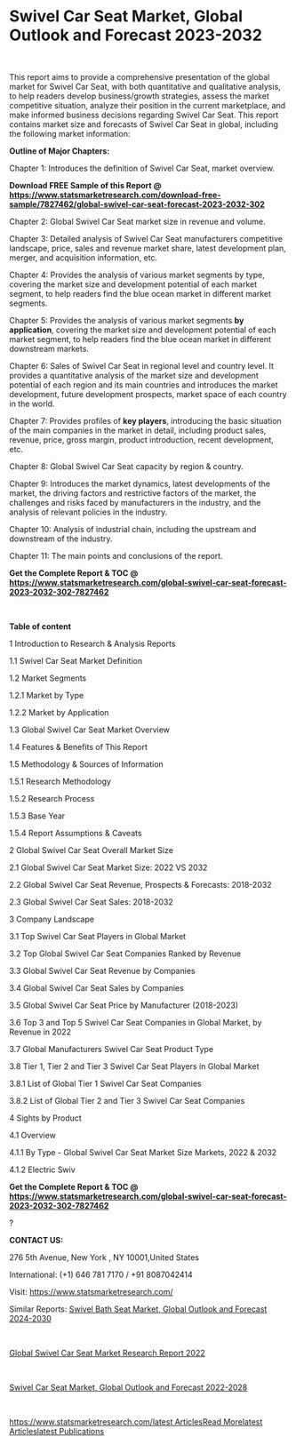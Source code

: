 <h1>Swivel Car Seat Market, Global Outlook and Forecast 2023-2032</h1><br/><p>This report aims to provide a comprehensive presentation of the global market for Swivel Car Seat, with both quantitative and qualitative analysis, to help readers develop business/growth strategies, assess the market competitive situation, analyze their position in the current marketplace, and make informed business decisions regarding Swivel Car Seat. This report contains market size and forecasts of Swivel Car Seat in global, including the following market information:</p>
 
 
 
 <p><strong>Outline of Major Chapters:</strong></p>
 
 
 
 <p>Chapter 1: Introduces the definition of Swivel Car Seat, market overview.</p>
 
 
 
 <p><strong>Download FREE Sample of this Report @ <a href="https://www.statsmarketresearch.com/download-free-sample/7827462/global-swivel-car-seat-forecast-2023-2032-302">https://www.statsmarketresearch.com/download-free-sample/7827462/global-swivel-car-seat-forecast-2023-2032-302</a></strong></p>
 
 
 
 <p>Chapter 2: Global Swivel Car Seat market size in revenue and volume.</p>
 
 
 
 <p>Chapter 3: Detailed analysis of Swivel Car Seat manufacturers competitive landscape, price, sales and revenue market share, latest development plan, merger, and acquisition information, etc.</p>
 
 
 
 <p>Chapter 4: Provides the analysis of various market segments by type, covering the market size and development potential of each market segment, to help readers find the blue ocean market in different market segments.</p>
 
 
 
 <p>Chapter 5: Provides the analysis of various market segments <strong>by application</strong>, covering the market size and development potential of each market segment, to help readers find the blue ocean market in different downstream markets.</p>
 
 
 
 <p>Chapter 6: Sales of Swivel Car Seat in regional level and country level. It provides a quantitative analysis of the market size and development potential of each region and its main countries and introduces the market development, future development prospects, market space of each country in the world.</p>
 
 
 
 <p>Chapter 7: Provides profiles of <strong>key players</strong>, introducing the basic situation of the main companies in the market in detail, including product sales, revenue, price, gross margin, product introduction, recent development, etc.</p>
 
 
 
 <p>Chapter 8: Global Swivel Car Seat capacity by region & country.</p>
 
 
 
 <p>Chapter 9: Introduces the market dynamics, latest developments of the market, the driving factors and restrictive factors of the market, the challenges and risks faced by manufacturers in the industry, and the analysis of relevant policies in the industry.</p>
 
 
 
 <p>Chapter 10: Analysis of industrial chain, including the upstream and downstream of the industry.</p>
 
 
 
 <p>Chapter 11: The main points and conclusions of the report.</p>
 
 
 
 <div><b>Get the Complete Report & TOC @ <a href="https://www.statsmarketresearch.com/global-swivel-car-seat-forecast-2023-2032-302-7827462">https://www.statsmarketresearch.com/global-swivel-car-seat-forecast-2023-2032-302-7827462</a></b></div>
 
 
 
 <p><br />
 
 <b>Table of content</b></p>
 
 
 
 <p>1 Introduction to Research & Analysis Reports<br />
 
 1.1 Swivel Car Seat Market Definition<br />
 
 1.2 Market Segments<br />
 
 1.2.1 Market by Type<br />
 
 1.2.2 Market by Application<br />
 
 1.3 Global Swivel Car Seat Market Overview<br />
 
 1.4 Features & Benefits of This Report<br />
 
 1.5 Methodology & Sources of Information<br />
 
 1.5.1 Research Methodology<br />
 
 1.5.2 Research Process<br />
 
 1.5.3 Base Year<br />
 
 1.5.4 Report Assumptions & Caveats<br />
 
 2 Global Swivel Car Seat Overall Market Size<br />
 
 2.1 Global Swivel Car Seat Market Size: 2022 VS 2032<br />
 
 2.2 Global Swivel Car Seat Revenue, Prospects & Forecasts: 2018-2032<br />
 
 2.3 Global Swivel Car Seat Sales: 2018-2032<br />
 
 3 Company Landscape<br />
 
 3.1 Top Swivel Car Seat Players in Global Market<br />
 
 3.2 Top Global Swivel Car Seat Companies Ranked by Revenue<br />
 
 3.3 Global Swivel Car Seat Revenue by Companies<br />
 
 3.4 Global Swivel Car Seat Sales by Companies<br />
 
 3.5 Global Swivel Car Seat Price by Manufacturer (2018-2023)<br />
 
 3.6 Top 3 and Top 5 Swivel Car Seat Companies in Global Market, by Revenue in 2022<br />
 
 3.7 Global Manufacturers Swivel Car Seat Product Type<br />
 
 3.8 Tier 1, Tier 2 and Tier 3 Swivel Car Seat Players in Global Market<br />
 
 3.8.1 List of Global Tier 1 Swivel Car Seat Companies<br />
 
 3.8.2 List of Global Tier 2 and Tier 3 Swivel Car Seat Companies<br />
 
 4 Sights by Product<br />
 
 4.1 Overview<br />
 
 4.1.1 By Type - Global Swivel Car Seat Market Size Markets, 2022 & 2032<br />
 
 4.1.2 Electric Swiv</p>
 
 
 
 <div><b>Get the Complete Report & TOC @ <a href="https://www.statsmarketresearch.com/global-swivel-car-seat-forecast-2023-2032-302-7827462">https://www.statsmarketresearch.com/global-swivel-car-seat-forecast-2023-2032-302-7827462</a></b></div>
 
 
 
 <p>? </p>
 
 
 
 <p><b>CONTACT US:</b><br />
 
 276 5th Avenue, New York , NY 10001,United States<br />
 
 International: (+1) 646 781 7170 / +91 8087042414<br />
 
 Visit: <a href="https://www.statsmarketresearch.com/">https://www.statsmarketresearch.com/</a><br />
 
 Similar Reports: <a href="https://www.statsmarketresearch.com/global-swivel-car-seat-forecast-2023-2032-302-7827462">Swivel Bath Seat Market, Global Outlook and Forecast 2024-2030</a><br />
 
 <br />
 
 <a href="https://www.statsmarketresearch.com/global-swivel-car-seat-forecast-2023-2032-302-7827462">Global Swivel Car Seat Market Research Report 2022</a><br />
 
 <br />
 
 <a href="https://www.statsmarketresearch.com/global-swivel-car-seat-forecast-2023-2032-302-7827462">Swivel Car Seat Market, Global Outlook and Forecast 2022-2028</a><br />
 
 <br />
 
 <a href="https://gyeongbokgung.com">https://www.statsmarketresearch.com/</a><a href="https://hallyeomaritime.com">latest Articles</a><a href="https://jingwansa.com">Read More</a><a href="https://nguoiviet.jp/">latest Articles</a><a href="https://www.intelmarketresearch.com/">latest Publications</a></p>